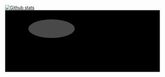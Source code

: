 [![Github stats](https://github-readme-stats.vercel.app/api?username=StefanMarAntonsson)](https://github.com/anuraghazra/github-readme-stats)
<img src="https://raw.githubusercontent.com/StefanMarAntonsson/StefanMarAntonsson/f6df946b93253e67f8ffc439fc55a8c1c309229f/bg.svg" width="100%" height="200">
